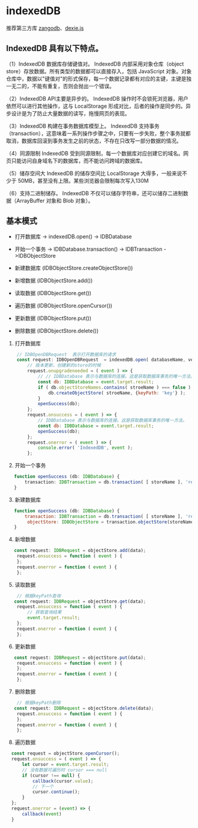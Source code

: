# indexedDB

推荐第三方库 [zangodb](https://erikolson186.github.io/zangodb/)、[dexie.js](http://dexie.org/)


## IndexedDB 具有以下特点。

（1）IndexedDB 数据库存储键值对。 IndexedDB 内部采用对象仓库（object store）存放数据。所有类型的数据都可以直接存入，包括 JavaScript 对象。对象仓库中，数据以"键值对"的形式保存，每一个数据记录都有对应的主键，主键是独一无二的，不能有重复，否则会抛出一个错误。

（2）IndexedDB API主要是异步的。 IndexedDB 操作时不会锁死浏览器，用户依然可以进行其他操作，这与 LocalStorage 形成对比，后者的操作是同步的。异步设计是为了防止大量数据的读写，拖慢网页的表现。

（3）IndexedDB 构建在事务数据库模型上。 IndexedDB 支持事务（transaction），这意味着一系列操作步骤之中，只要有一步失败，整个事务就都取消，数据库回滚到事务发生之前的状态，不存在只改写一部分数据的情况。

（4）同源限制 IndexedDB 受到同源限制，每一个数据库对应创建它的域名。网页只能访问自身域名下的数据库，而不能访问跨域的数据库。

（5）储存空间大 IndexedDB 的储存空间比 LocalStorage 大得多，一般来说不少于 50MB，甚至没有上限。某些浏览器会限制每次写入130M

（6）支持二进制储存。 IndexedDB 不仅可以储存字符串，还可以储存二进制数据（ArrayBuffer 对象和 Blob 对象）。


## 基本模式

- 打开数据库 -> indexedDB.open() -> IDBDatabase
- 开始一个事务 -> IDBDatabase.transaction() -> IDBTransaction ->IDBObjectStore

- 新建数据库 (IDBObjectStore.createObjectStore())
- 新增数据 (IDBObjectStore.add())
- 读取数据 (IDBObjectStore.get())
- 遍历数据 (IDBObjectStore.openCursor())
- 更新数据 (IDBObjectStore.put())
- 删除数据 (IDBObjectStore.delete())

1. 打开数据库
```javascript
    // IDBOpenDBRequest  表示打开数据库的请求
    const request: IDBOpenDBRequest  = indexedDB.open( databaseName, version );
        // 版本更新，创建新的store的时候
        request.onupgradeneeded = ( event ) => {
            // // IDBDatabase 表示与数据库的连接。这是获取数据库事务的唯一方法。
            const db: IDBDatabase = event.target.result;
            if ( db.objectStoreNames.contains( stroeName ) === false ) {
                db.createObjectStore( stroeName, {keyPath: 'key'} );
            }
            openSuccess(db);
        };
        request.onsuccess = ( event ) => {
            // IDBDatabase 表示与数据库的连接。这是获取数据库事务的唯一方法。
            const db: IDBDatabase = event.target.result;
            openSuccess(db);
        };
        request.onerror = ( event ) => {
            console.error( 'IndexedDB', event );
        };

 ```


  2. 开始一个事务
```ts
   function openSuccess (db: IDBDatabase) {
       transaction: IDBTransaction = db.transaction( [ storeName ], 'readwrite' );
   }

 ```
  3. 新建数据库
```javascript
   function openSuccess (db: IDBDatabase) {
       transaction: IDBTransaction = db.transaction( [ storeName ], 'readwrite' );
        objectStore: IDBObjectStore = transaction.objectStore(storeName);
   }

 ```
  4. 新增数据
```javascript
   const request: IDBRequest = objectStore.add(data);
    request.onsuccess = function ( event ) {
    };
    request.onerror = function ( event ) {
    };

 ```

5. 读取数据
```javascript
    // 根据keyPath查询
   const request: IDBRequest = objectStore.get(data);
    request.onsuccess = function ( event ) {
        // 获取查询结果
        event.target.result;
    };
    request.onerror = function ( event ) {
    };

 ```

   6. 更新数据
```javascript
   const request: IDBRequest = objectStore.put(data);
    request.onsuccess = function ( event ) {
    };
    request.onerror = function ( event ) {
    };

 ```

   7. 删除数据
```javascript
    // 根据keyPath删除
   const request: IDBRequest = objectStore.delete(data);
    request.onsuccess = function ( event ) {
    };
    request.onerror = function ( event ) {
    };

 ```

  8. 遍历数据
  ```typescript
    const request = objectStore.openCursor();
    request.onsuccess = ( event ) => {
        let cursor = event.target.result;
        // 没有数据可遍历时 cursor === null
        if (cursor !== null) {
            callback(cursor.value);
            // 下一个
            cursor.continue();
        }
    };
    request.onerror = (event) => {
        callback(event)
    }

 ```
  
